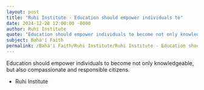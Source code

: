 ```yaml
---
layout: post
title: "Ruhi Institute - Education should empower individuals to"
date: 2024-12-28 12:00:00 -0000
author: Ruhi Institute
quote: "Education should empower individuals to become not only knowledgeable, but also compassionate and responsible citizens."
subject: Bahá'í Faith
permalink: /Bahá'í Faith/Ruhi Institute/Ruhi Institute - Education should empower individuals to
---
```


Education should empower individuals to become not only knowledgeable, but also compassionate and responsible citizens.

- Ruhi Institute
